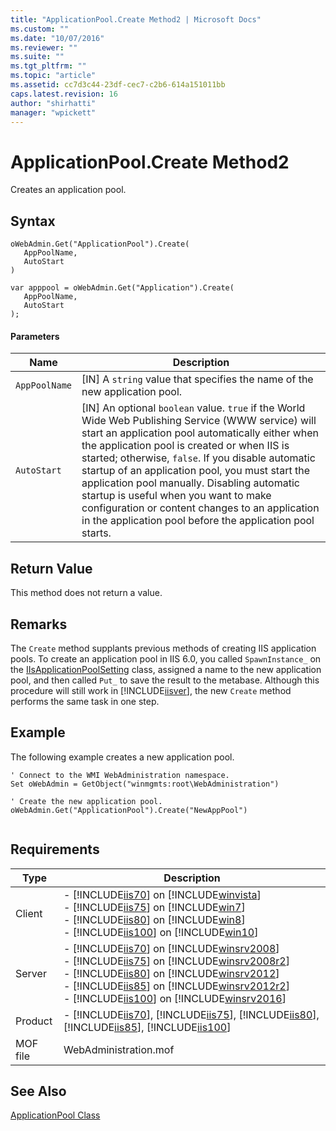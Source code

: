 ```yaml
---
title: "ApplicationPool.Create Method2 | Microsoft Docs"
ms.custom: ""
ms.date: "10/07/2016"
ms.reviewer: ""
ms.suite: ""
ms.tgt_pltfrm: ""
ms.topic: "article"
ms.assetid: cc7d3c44-23df-cec7-c2b6-614a151011bb
caps.latest.revision: 16
author: "shirhatti"
manager: "wpickett"
---
```

# ApplicationPool.Create Method2
Creates an application pool.  
  
## Syntax  
  
```vbs  
oWebAdmin.Get("ApplicationPool").Create(  
   AppPoolName,  
   AutoStart  
)  
```  
  
```jscript#  
var apppool = oWebAdmin.Get("Application").Create(  
   AppPoolName,  
   AutoStart  
);  
```  
  
#### Parameters  
  
|Name|Description|  
|----------|-----------------|  
|`AppPoolName`|[IN] A `string` value that specifies the name of the new application pool.|  
|`AutoStart`|[IN] An optional `boolean` value. `true` if the World Wide Web Publishing Service (WWW service) will start an application pool automatically either when the application pool is created or when IIS is started; otherwise, `false`. If you disable automatic startup of an application pool, you must start the application pool manually. Disabling automatic startup is useful when you want to make configuration or content changes to an application in the application pool before the application pool starts.|  
  
## Return Value  
 This method does not return a value.  
  
## Remarks  
 The `Create` method supplants previous methods of creating IIS application pools. To create an application pool in IIS 6.0, you called `SpawnInstance_` on the [IIsApplicationPoolSetting](http://msdn.microsoft.com/en-us/10d03bfa-e2e9-46c1-abee-dbfc8c1c9079) class, assigned a name to the new application pool, and then called `Put_` to save the result to the metabase. Although this procedure will still work in [!INCLUDE[iisver](../../reference/admin/includes/iisver-md.md)], the new `Create` method performs the same task in one step.  
  
## Example  
 The following example creates a new application pool.  
  
```  
' Connect to the WMI WebAdministration namespace.  
Set oWebAdmin = GetObject("winmgmts:root\WebAdministration")  
  
' Create the new application pool.  
oWebAdmin.Get("ApplicationPool").Create("NewAppPool")  
  
```  
  
## Requirements  
  
|Type|Description|  
|----------|-----------------|  
|Client|-   [!INCLUDE[iis70](../../reference/admin/includes/iis70-md.md)] on [!INCLUDE[winvista](../../reference/admin/includes/winvista-md.md)]<br />-   [!INCLUDE[iis75](../../reference/admin/includes/iis75-md.md)] on [!INCLUDE[win7](../../reference/admin/includes/win7-md.md)]<br />-   [!INCLUDE[iis80](../../reference/admin/includes/iis80-md.md)] on [!INCLUDE[win8](../../reference/admin/includes/win8-md.md)]<br />-   [!INCLUDE[iis100](../../reference/admin/includes/iis100-md.md)] on [!INCLUDE[win10](../../reference/admin/includes/win10-md.md)]|  
|Server|-   [!INCLUDE[iis70](../../reference/admin/includes/iis70-md.md)] on [!INCLUDE[winsrv2008](../../reference/admin/includes/winsrv2008-md.md)]<br />-   [!INCLUDE[iis75](../../reference/admin/includes/iis75-md.md)] on [!INCLUDE[winsrv2008r2](../../reference/admin/includes/winsrv2008r2-md.md)]<br />-   [!INCLUDE[iis80](../../reference/admin/includes/iis80-md.md)] on [!INCLUDE[winsrv2012](../../reference/admin/includes/winsrv2012-md.md)]<br />-   [!INCLUDE[iis85](../../reference/admin/includes/iis85-md.md)] on [!INCLUDE[winsrv2012r2](../../reference/admin/includes/winsrv2012r2-md.md)]<br />-   [!INCLUDE[iis100](../../reference/admin/includes/iis100-md.md)] on [!INCLUDE[winsrv2016](../../reference/admin/includes/winsrv2016-md.md)]|  
|Product|-   [!INCLUDE[iis70](../../reference/admin/includes/iis70-md.md)], [!INCLUDE[iis75](../../reference/admin/includes/iis75-md.md)], [!INCLUDE[iis80](../../reference/admin/includes/iis80-md.md)], [!INCLUDE[iis85](../../reference/admin/includes/iis85-md.md)], [!INCLUDE[iis100](../../reference/admin/includes/iis100-md.md)]|  
|MOF file|WebAdministration.mof|  
  
## See Also  
 [ApplicationPool Class](../../reference/admin/applicationpool-class1.md)